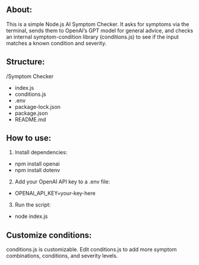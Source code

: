 About:
------------------------
This is a simple Node.js AI Symptom Checker. It asks for symptoms via the terminal, sends them to OpenAI’s GPT model for general advice, and checks an internal symptom-condition library (conditions.js) to see if the input matches a known condition and severity.


Structure:
------------------------
/Symptom Checker

- index.js           
- conditions.js      
- .env
- package-lock.json
- package.json
- README.md  


How to use:
-------------------------
1. Install dependencies:
- npm install openai 
- npm install dotenv
 
2. Add your OpenAI API key to a .env file:
- OPENAI_API_KEY=your-key-here

3. Run the script:
- node index.js

Customize conditions:
--------------------------
conditions.js is customizable. Edit conditions.js to add more symptom combinations, conditions, and severity levels.